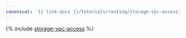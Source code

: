 ```yaml
---
canonical: '{{ link-docs }}/tutorials/routing/storage-vpc-access'
---
```


{% include [storage-vpc-access](../../_tutorials/routing/storage-vpc-access.md) %}